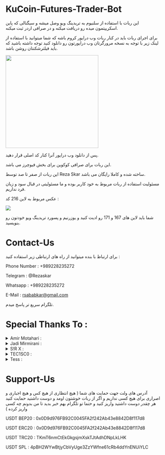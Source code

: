 # KuCoin-Futures-Trader-Bot

این ربات با استفاده از سلنیوم به تریدینگ ویو وصل میشه و سیگنالی که پاین اسکریپتمون میده رو دریافت میکنه و در صرافی اردر ثبت میکنه.

برای اجرای ربات باید در کنار ربات وب درایور کروم باشه که شما میتوانید با استفاده از لینک زیر با توجه به نسخه مرورگرتان وب درایورتون رو دانلود کنید توجه داشته باشید که باید فیلترشکنتان روشن باشد.

[<img src="https://github.com/Reza-Skar/Crypto-Trader-Bot/raw/main/images/Button.png" width="300"/>](https://chromedriver.chromium.org/downloads)

پس از دانلود وب درایور آنرا کنار کد اصلی قرار دهید.

این ربات برای صرافی کوکوین برای بخش فیوچرز می باشد.

این ربات از صفر تا صد توسط Reza Skar ساخته شده و کاملا رایگان می باشد.

مسئولیت استفاده از ربات مربوط به خود کاربر بوده و ما مسئولیتی در قبال سود و زیان فرد نداریم.

عکس مربوط به لاین 216 کد :

<img src="https://github.com/Reza-Skar/Crypto-Trader-Bot/raw/main/images/1.png"/>

شما باید لاین های 167 و 171 رو ادیت کنید و یوزرنیم و پسورد تریدینگ ویو خودتون رو بنویسید.


# Contact-Us
برای ارتباط با بنده میتوانید از راه های ارتباطی زیر استفاده کنید :

Phone Number : +989228235272

Telegram : @Rezaskar

Whatsapp : +989228235272

E-Mail : rsababkar@gmail.com

تلگرام سریع تر پاسخ میدم.


# Special Thanks To :
<details> 
  <summary>Amir Motahari :</summary>
   YouTube : Amir Motahari
</details>
<details> 
  <summary>Jadi Mirmirani :</summary>
   YouTube : Jadi Mirmirani
</details>
<details> 
  <summary>S!R X :</summary>
   Telegram : @General_Alpha
</details>
<details> 
  <summary>TEC1SC0 :</summary>
   Discord : @T E C 1 S C 0#4508
</details>
<details> 
  <summary>Tess :</summary>
   Discord : @Tess#5806
</details>


# Support-Us
آدرس های ولت جهت حمایت های شما ( هیچ انتظاری از هیچ کس و هیچ اجباری و اصراری برای هیچ کسی نداریم و اگر از ربات خوشتون اومد و دوست داشتید حمایت کنید هر چقدر دوست داشتید واریز کنید و حتما تو تلگرام بهم خبر بدید تا من بدونم چه کسی واریز کرده )

USDT BEP20 : 0x0D9d976FB92C0045FA2f242Ab43e8842D8f117d8

USDT ERC20 : 0x0D9d976FB92C0045FA2f242Ab43e8842D8f117d8

USDT TRC20 : TKmT6nmCtEkGkgsjmXskTJtAdhDNpLkLHK

USDT SPL : 4pBH2WYwBtjyCbVyUge3ZzYWfne61cRb4ddYnENUiYLC
